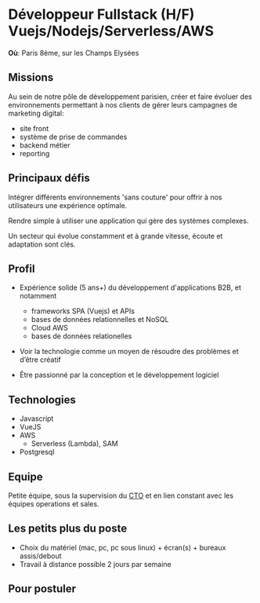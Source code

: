 # Développeur Fullstack (H/F) Vuejs/Nodejs/Serverless/AWS

**Où**: Paris 8ème, sur les Champs Elysées

## Missions

Au sein de notre pôle de développement parisien, créer et faire évoluer des environnements permettant à nos clients de gérer leurs campagnes de marketing digital:

- site front
- système de prise de commandes
- backend métier
- reporting

## Principaux défis

Intégrer différents environnements 'sans couture' pour offrir à nos utilisateurs une expérience optimale.

Rendre simple à utiliser une application qui gère des systèmes complexes.

Un secteur qui évolue constamment et à grande vitesse, écoute et adaptation sont clés.

## Profil

- Expérience solide (5 ans+) du développement d'applications B2B, et notamment

  - frameworks SPA (Vuejs) et APIs
  - bases de données relationnelles et NoSQL
  - Cloud AWS
  - bases de données relationelles

- Voir la technologie comme un moyen de résoudre des problèmes et d’être créatif
- Être passionné par la conception et le développement logiciel

## Technologies

- Javascript
- VueJS
- AWS
  - Serverless (Lambda), SAM
- Postgresql

## Equipe

Petite équipe, sous la supervision du [CTO](https://www.linkedin.com/in/jfpaccini) et en lien constant avec les équipes operations et sales.

## Les petits plus du poste

- Choix du matériel (mac, pc, pc sous linux) + écran(s) + bureaux assis/debout
- Travail à distance possible 2 jours par semaine

## Pour postuler
